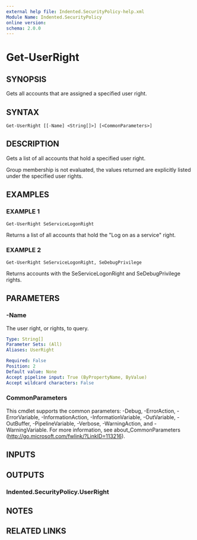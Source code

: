 ```yaml
---
external help file: Indented.SecurityPolicy-help.xml
Module Name: Indented.SecurityPolicy
online version:
schema: 2.0.0
---
```


# Get-UserRight

## SYNOPSIS
Gets all accounts that are assigned a specified user right.

## SYNTAX

```
Get-UserRight [[-Name] <String[]>] [<CommonParameters>]
```

## DESCRIPTION
Gets a list of all accounts that hold a specified user right.

Group membership is not evaluated, the values returned are explicitly listed under the specified user rights.

## EXAMPLES

### EXAMPLE 1
```
Get-UserRight SeServiceLogonRight
```

Returns a list of all accounts that hold the "Log on as a service" right.

### EXAMPLE 2
```
Get-UserRight SeServiceLogonRight, SeDebugPrivilege
```

Returns accounts with the SeServiceLogonRight and SeDebugPrivilege rights.

## PARAMETERS

### -Name
The user right, or rights, to query.

```yaml
Type: String[]
Parameter Sets: (All)
Aliases: UserRight

Required: False
Position: 2
Default value: None
Accept pipeline input: True (ByPropertyName, ByValue)
Accept wildcard characters: False
```

### CommonParameters
This cmdlet supports the common parameters: -Debug, -ErrorAction, -ErrorVariable, -InformationAction, -InformationVariable, -OutVariable, -OutBuffer, -PipelineVariable, -Verbose, -WarningAction, and -WarningVariable.
For more information, see about_CommonParameters (http://go.microsoft.com/fwlink/?LinkID=113216).

## INPUTS

## OUTPUTS

### Indented.SecurityPolicy.UserRight
## NOTES

## RELATED LINKS
